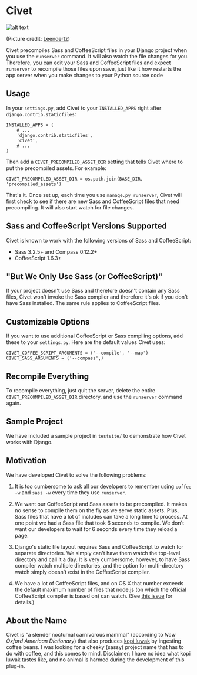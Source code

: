 Civet
=====

![alt text](http://upload.wikimedia.org/wikipedia/commons/2/28/Luwak-Katze_in_Kepahiang.jpg "Civet")

(Picture credit: [Leendertz](http://en.wikipedia.org/wiki/Kopi_Luwak#mediaviewer/File:Luwak-Katze_in_Kepahiang.jpg))

Civet precompiles Sass and CoffeeScript files in your Django project when
you use the `runserver` command. It will also watch the file changes for you.
Therefore, you can edit your Sass and CoffeeScript files and expect
`runserver` to recompile those files upon save, just like it how restarts the
app server when you make changes to your Python source code


Usage
-----

In your `settings.py`, add Civet to your `INSTALLED_APPS` right after
`django.contrib.staticfiles`:

    INSTALLED_APPS = (
        # ...
        'django.contrib.staticfiles',
        'civet',
        # ...
    )

Then add a `CIVET_PRECOMPILED_ASSET_DIR` setting that tells Civet where to
put the precompiled assets. For example:

    CIVET_PRECOMPILED_ASSET_DIR = os.path.join(BASE_DIR, 'precompiled_assets')

That's it. Once set up, each time you use `manage.py runserver`, Civet will
first check to see if there are new Sass and CoffeeScript files that need
precompiling. It will also start watch for file changes.


Sass and CoffeeScript Versions Supported
----------------------------------------

Civet is known to work with the following versions of Sass and CoffeeScript:

* Sass 3.2.5+ and Compass 0.12.2+
* CoffeeScript 1.6.3+


"But We Only Use Sass (or CoffeeScript)"
----------------------------------------

If your project doesn't use Sass and therefore doesn't contain any Sass files,
Civet won't invoke the Sass compiler and therefore it's ok if you don't have
Sass installed. The same rule applies to CoffeeScript files.


Customizable Options
--------------------

If you want to use additional CoffeeScript or Sass compiling options, add
these to your `settings.py`. Here are the default values Civet uses:

    CIVET_COFFEE_SCRIPT_ARGUMENTS = ('--compile', '--map')
    CIVET_SASS_ARGUMENTS = ('--compass',)


Recompile Everything
--------------------

To recompile everything, just quit the server, delete the entire
`CIVET_PRECOMPILED_ASSET_DIR` directory, and use the `runserver` command
again.


Sample Project
--------------

We have included a sample project in `testsite/` to demonstrate how Civet
works with Django.


Motivation
----------

We have developed Civet to solve the following problems:

1. It is too cumbersome to ask all our developers to remember using
   `coffee -w` and `sass -w` every time they use `runserver`.

2. We want our CoffeeScript and Sass assets to be precompiled. It makes no
   sense to compile them on the fly as we serve static assets. Plus, Sass
   files that have a lot of includes can take a long time to process.
   At one point we had a Sass file that took 6 seconds to compile. We don't
   want our developers to wait for 6 seconds every time they reload a page.

3. Django's static file layout requires Sass and CoffeeScript to watch
   for separate directories. We simply can't have them watch the top-level
   directory and call it a day. It is very cumbersome, however, to have
   Sass compiler watch multiple directories, and the option for
   multi-directory watch simply doesn't exist in the CoffeeScript compiler.

4. We have a lot of CoffeeScript files, and on OS X that number exceeds the
   default maximum number of files that node.js (on which the official
   CoffeeScript compiler is based on) can watch. (See
   [this issue](https://github.com/joyent/node/issues/2479) for details.)


About the Name
--------------

Civet is "a slender nocturnal carnivorous mammal" (according to *New Oxford
American Dictionary*) that also produces
[kopi luwak](http://en.wikipedia.org/wiki/Kopi_Luwak) by ingesting coffee
beans. I was looking for a cheeky (sassy) project name that has to do with
coffee, and this comes to mind. Disclaimer: I have no idea what kopi luwak
tastes like, and no animal is harmed during the development of this plug-in.
